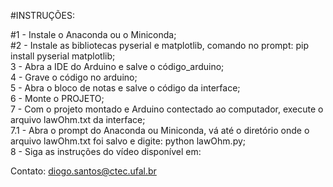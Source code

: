 #INSTRUÇÕES:

#1 - Instale o Anaconda ou o Miniconda;  
#2 - Instale as bibliotecas pyserial e matplotlib, comando no prompt: pip install pyserial matplotlib;  
3 - Abra a IDE do Arduino e salve o código_arduino;  
4 - Grave o código no arduino;  
5 - Abra o bloco de notas e salve o código da interface;  
6 - Monte o PROJETO;  
7 - Com o projeto montado e Arduino contectado ao computador, execute o arquivo lawOhm.txt da interface;  
 7.1 - Abra o prompt do Anaconda ou Miniconda, vá até o diretório onde o arquivo lawOhm.txt foi salvo e digite: python lawOhm.py;  
8 - Siga as instruções do vídeo disponível em:   


Contato: diogo.santos@ctec.ufal.br
